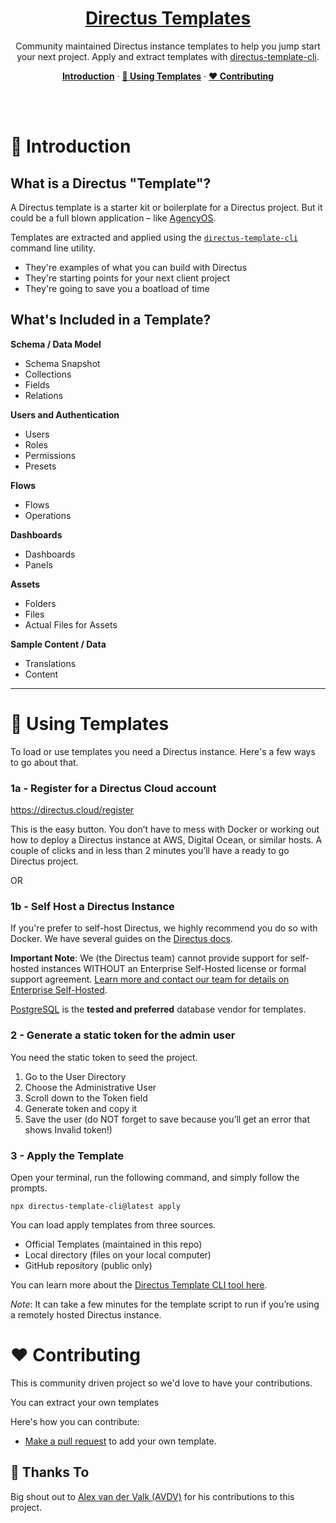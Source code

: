<a href="https://directus.io" target="_blank">

  <h1 align="center">Directus Templates</h1>
</a>

<p align="center">Community maintained Directus instance templates to help you jump start your next project. Apply and extract templates with <a href="https://github.com/directus-community/directus-template-cli"target="_blank">directus-template-cli</a>.
</p>

<p align="center">
  <a href="#introduction"><strong>Introduction</strong></a> ·
  <a href="#using-templates"><strong>🚧 Using Templates</strong></a> ·
  <a href="#%EF%B8%8F-contributing"><strong>❤️ Contributing</strong></a>
</p>
<br/>
<br />

# 🚀 Introduction

## What is a Directus "Template"?
A Directus template is a starter kit or boilerplate for a Directus project. But it could be a full blown application – like [AgencyOS](https://github.com/directus-community/agency-os).

Templates are extracted and applied using the [`directus-template-cli`](https://github.com/directus-community/directus-template-cli) command line utility.

- They're examples of what you can build with Directus
- They're starting points for your next client project
- They're going to save you a boatload of time

## What's Included in a Template?

**Schema / Data Model**
- Schema Snapshot
- Collections
- Fields
- Relations

**Users and Authentication**
- Users
- Roles
- Permissions
- Presets

**Flows**
- Flows
- Operations

**Dashboards**
- Dashboards
- Panels

**Assets**
- Folders
- Files
- Actual Files for Assets

**Sample Content / Data**
- Translations
- Content

---


# **🚧 Using Templates**

To load or use templates you need a Directus instance. Here's a few ways to go about that.

### 1a - Register for a Directus Cloud account

https://directus.cloud/register

This is the easy button. You don’t have to mess with Docker or working out how to deploy a Directus instance at AWS,
Digital Ocean, or similar hosts. A couple of clicks and in less than 2 minutes you’ll have a ready to go Directus
project.

OR

### 1b - Self Host a Directus Instance

If you're prefer to self-host Directus, we highly recommend you do so with Docker. We have several guides on the [Directus docs](https://docs.directus.io/self-hosted/docker-guide.html).

**Important Note**: We (the Directus team) cannot provide support for
self-hosted instances WITHOUT an Enterprise Self-Hosted license or formal support agreement.
[Learn more and contact our team for details on Enterprise Self-Hosted](https://directus.io/pricing/self-hosted).


[PostgreSQL](https://www.postgresql.org/) is the **tested and preferred** database vendor for templates.


### 2 **- Generate a static token for the admin user**

You need the static token to seed the project.

1. Go to the User Directory
2. Choose the Administrative User
3. Scroll down to the Token field
4. Generate token and copy it
5. Save the user (do NOT forget to save because you’ll get an error that shows Invalid token!)

### 3 **- Apply the Template**

Open your terminal, run the following command, and simply follow the prompts.

`npx directus-template-cli@latest apply`

You can load apply templates from three sources.

- Official Templates (maintained in this repo)
- Local directory (files on your local computer)
- GitHub repository (public only)

You can learn more about the
[Directus Template CLI tool here](https://github.com/directus-community/directus-template-cli).

_Note_: It can take a
few minutes for the template script to run if you’re using a remotely hosted Directus instance.

# ❤️ Contributing

This is community driven project so we'd love to have your contributions.

You can extract your own templates

Here's how you can contribute:
- [Make a pull request](https://github.com/directus-community/directus-templates/pulls) to add your own template.

## 🙏 Thanks To
Big shout out to [Alex van der Valk (AVDV)](https://github.com/alexvdvalk) for his contributions to this project.
